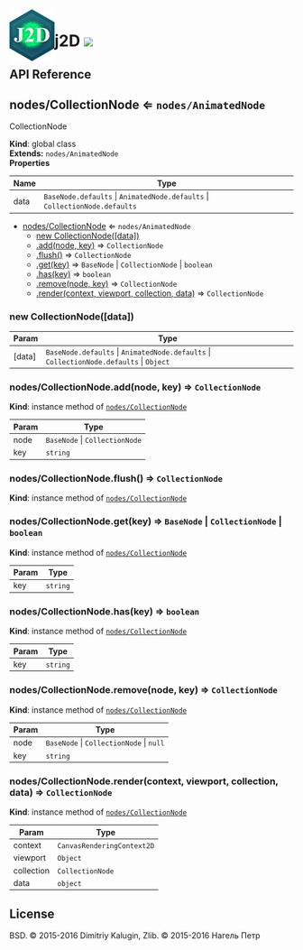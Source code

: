 <img src="https://github.com/fsggs/j2d/blob/0.2.0-dev/src/img/logo.png?raw=true" align="left" width="80"/>
<h1 align="left">j2D <a href="https://www.versioneye.com/user/projects/56afa5f63d82b9003761dfc8">
    <img src="https://www.versioneye.com/user/projects/56afa5f63d82b9003761dfc8/badge.svg?style=flat"/></a></h1>


## API Reference

<a name="nodes/CollectionNode"></a>

## nodes/CollectionNode ⇐ <code>nodes/AnimatedNode</code>
CollectionNode

**Kind**: global class  
**Extends:** <code>nodes/AnimatedNode</code>  
**Properties**

| Name | Type |
| --- | --- |
| data | <code>BaseNode.defaults</code> &#124; <code>AnimatedNode.defaults</code> &#124; <code>CollectionNode.defaults</code> | 


* [nodes/CollectionNode](#nodes/CollectionNode) ⇐ <code>nodes/AnimatedNode</code>
    * [new CollectionNode([data])](#new_nodes/CollectionNode_new)
    * [.add(node, key)](#nodes/CollectionNode+add) ⇒ <code>CollectionNode</code>
    * [.flush()](#nodes/CollectionNode+flush) ⇒ <code>CollectionNode</code>
    * [.get(key)](#nodes/CollectionNode+get) ⇒ <code>BaseNode</code> &#124; <code>CollectionNode</code> &#124; <code>boolean</code>
    * [.has(key)](#nodes/CollectionNode+has) ⇒ <code>boolean</code>
    * [.remove(node, key)](#nodes/CollectionNode+remove) ⇒ <code>CollectionNode</code>
    * [.render(context, viewport, collection, data)](#nodes/CollectionNode+render) ⇒ <code>CollectionNode</code>

<a name="new_nodes/CollectionNode_new"></a>

### new CollectionNode([data])

| Param | Type |
| --- | --- |
| [data] | <code>BaseNode.defaults</code> &#124; <code>AnimatedNode.defaults</code> &#124; <code>CollectionNode.defaults</code> &#124; <code>Object</code> | 

<a name="nodes/CollectionNode+add"></a>

### nodes/CollectionNode.add(node, key) ⇒ <code>CollectionNode</code>
**Kind**: instance method of <code>[nodes/CollectionNode](#nodes/CollectionNode)</code>  

| Param | Type |
| --- | --- |
| node | <code>BaseNode</code> &#124; <code>CollectionNode</code> | 
| key | <code>string</code> | 

<a name="nodes/CollectionNode+flush"></a>

### nodes/CollectionNode.flush() ⇒ <code>CollectionNode</code>
**Kind**: instance method of <code>[nodes/CollectionNode](#nodes/CollectionNode)</code>  
<a name="nodes/CollectionNode+get"></a>

### nodes/CollectionNode.get(key) ⇒ <code>BaseNode</code> &#124; <code>CollectionNode</code> &#124; <code>boolean</code>
**Kind**: instance method of <code>[nodes/CollectionNode](#nodes/CollectionNode)</code>  

| Param | Type |
| --- | --- |
| key | <code>string</code> | 

<a name="nodes/CollectionNode+has"></a>

### nodes/CollectionNode.has(key) ⇒ <code>boolean</code>
**Kind**: instance method of <code>[nodes/CollectionNode](#nodes/CollectionNode)</code>  

| Param | Type |
| --- | --- |
| key | <code>string</code> | 

<a name="nodes/CollectionNode+remove"></a>

### nodes/CollectionNode.remove(node, key) ⇒ <code>CollectionNode</code>
**Kind**: instance method of <code>[nodes/CollectionNode](#nodes/CollectionNode)</code>  

| Param | Type |
| --- | --- |
| node | <code>BaseNode</code> &#124; <code>CollectionNode</code> &#124; <code>null</code> | 
| key | <code>string</code> | 

<a name="nodes/CollectionNode+render"></a>

### nodes/CollectionNode.render(context, viewport, collection, data) ⇒ <code>CollectionNode</code>
**Kind**: instance method of <code>[nodes/CollectionNode](#nodes/CollectionNode)</code>  

| Param | Type |
| --- | --- |
| context | <code>CanvasRenderingContext2D</code> | 
| viewport | <code>Object</code> | 
| collection | <code>CollectionNode</code> | 
| data | <code>object</code> | 


## License

BSD. © 2015-2016 Dimitriy Kalugin, Zlib. © 2015-2016 Нагель Петр

